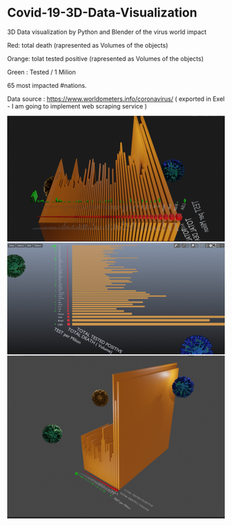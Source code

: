 # Covid-19-3D-Data-Visualization
3D Data visualization by Python and Blender of the virus world impact 

Red:    total death            (rapresented as Volumes of the objects)

Orange: tolat tested positive  (rapresented as Volumes of the objects)

Green : Tested / 1 Milion

65 most impacted #nations.

Data source : https://www.worldometers.info/coronavirus/ ( exported in Exel - I am going to implement web scraping service ) 


![Screenshot](75led.jpg)
![Screenshot](77led.jpg)
![Screenshot](cc.jpg)
